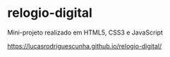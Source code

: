 # relogio-digital
  Mini-projeto realizado em HTML5, CSS3 e JavaScript
  
  https://lucasrodriguescunha.github.io/relogio-digital/

